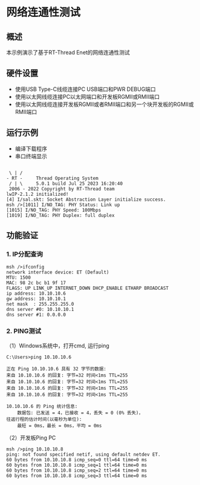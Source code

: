 # 网络连通性测试

## 概述

本示例演示了基于RT-Thread Enet的网络连通性测试

## 硬件设置
* 使用USB Type-C线缆连接PC USB端口和PWR DEBUG端口
* 使用以太网线缆连接PC以太网端口和开发板RGMII或RMII端口
* 使用以太网线缆连接开发板RGMII或者RMII端口和另一个块开发板的RGMII或RMII端口

## 运行示例
* 编译下载程序
* 串口终端显示

```console

 \ | /
- RT -     Thread Operating System
 / | \     5.0.1 build Jul 25 2023 16:20:40
 2006 - 2022 Copyright by RT-Thread team
lwIP-2.1.2 initialized!
[4] I/sal.skt: Socket Abstraction Layer initialize success.
msh />[1011] I/NO_TAG: PHY Status: Link up
[1015] I/NO_TAG: PHY Speed: 100Mbps
[1019] I/NO_TAG: PHY Duplex: full duplex
```

## 功能验证

### 1. IP分配查询
```console
msh />ifconfig
network interface device: ET (Default)
MTU: 1500
MAC: 98 2c bc b1 9f 17
FLAGS: UP LINK_UP INTERNET_DOWN DHCP_ENABLE ETHARP BROADCAST
ip address: 10.10.10.6
gw address: 10.10.10.1
net mask  : 255.255.255.0
dns server #0: 10.10.10.1
dns server #1: 0.0.0.0

```
### 2. PING测试
  （1）Windows系统中，打开cmd, 运行ping

```console
C:\Users>ping 10.10.10.6

正在 Ping 10.10.10.6 具有 32 字节的数据:
来自 10.10.10.6 的回复: 字节=32 时间<1ms TTL=255
来自 10.10.10.6 的回复: 字节=32 时间<1ms TTL=255
来自 10.10.10.6 的回复: 字节=32 时间<1ms TTL=255
来自 10.10.10.6 的回复: 字节=32 时间<1ms TTL=255

10.10.10.6 的 Ping 统计信息:
    数据包: 已发送 = 4，已接收 = 4，丢失 = 0 (0% 丢失)，
往返行程的估计时间(以毫秒为单位):
    最短 = 0ms，最长 = 0ms，平均 = 0ms
```

  （2）开发板Ping PC

```console
msh />ping 10.10.10.8
ping: not found specified netif, using default netdev ET.
60 bytes from 10.10.10.8 icmp_seq=0 ttl=64 time=0 ms
60 bytes from 10.10.10.8 icmp_seq=1 ttl=64 time=0 ms
60 bytes from 10.10.10.8 icmp_seq=2 ttl=64 time=0 ms
60 bytes from 10.10.10.8 icmp_seq=3 ttl=64 time=0 ms

```




